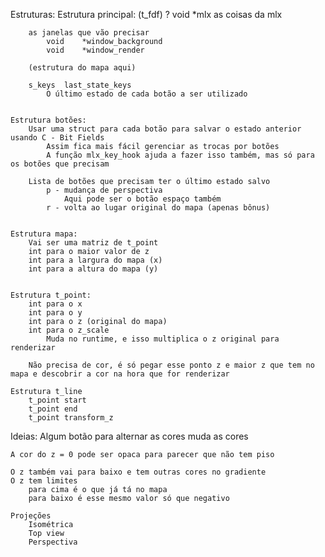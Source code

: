 Estruturas:
	Estrutura principal: (t_fdf) ?
		void	*mlx
			as coisas da mlx

		as janelas que vão precisar
			void	*window_background
			void	*window_render

		(estrutura do mapa aqui)

		s_keys	last_state_keys
			O último estado de cada botão a ser utilizado


	Estrutura botões:
		Usar uma struct para cada botão para salvar o estado anterior usando C - Bit Fields
			Assim fica mais fácil gerenciar as trocas por botões
			A função mlx_key_hook ajuda a fazer isso também, mas só para os botões que precisam

		Lista de botões que precisam ter o último estado salvo
			p - mudança de perspectiva
				Aqui pode ser o botão espaço também
			r - volta ao lugar original do mapa (apenas bônus)


	Estrutura mapa:
		Vai ser uma matriz de t_point
		int para o maior valor de z
		int para a largura do mapa (x)
		int para a altura do mapa (y)


	Estrutura t_point:
		int para o x
		int para o y
		int para o z (original do mapa)
		int para o z_scale
			Muda no runtime, e isso multiplica o z original para renderizar

		Não precisa de cor, é só pegar esse ponto z e maior z que tem no mapa e descobrir a cor na hora que for renderizar

	Estrutura t_line
		t_point start
		t_point end
		t_point transform_z

Ideias:
	Algum botão para alternar as cores muda as cores

	A cor do z = 0 pode ser opaca para parecer que não tem piso

	O z também vai para baixo e tem outras cores no gradiente
	O z tem limites
		para cima é o que já tá no mapa
		para baixo é esse mesmo valor só que negativo

	Projeções
		Isométrica
		Top view
		Perspectiva
